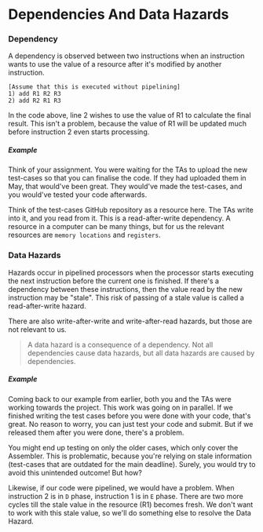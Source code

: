 # Dependencies And Data Hazards
### Dependency
A dependency is observed between two instructions when an instruction wants to use the value of a resource after it's modified by another instruction.

```
[Assume that this is executed without pipelining]
1) add R1 R2 R3
2) add R2 R1 R3
```

In the code above, line 2 wishes to use the value of R1 to calculate the final result. This isn't a problem, because the value of R1 will be updated much before instruction 2 even starts processing. 

##### Example
Think of your assignment. You were waiting for the TAs to upload the new test-cases so that you can finalise the code. If they had uploaded them in May, that would've been great. They would've made the test-cases, and you would've tested your code afterwards.

Think of the test-cases GitHub repository as a resource here. The TAs write into it, and you read from it. This is a read-after-write dependency. A resource in a computer can be many things, but for us the relevant resources are `memory locations` and `registers`.

### Data Hazards
Hazards occur in pipelined processors when the processor starts executing the next instruction before the current one is finished. If there's a dependency between these instructions, then the value read by the new instruction may be "stale". This risk of passing of a stale value is called a read-after-write hazard.

There are also write-after-write and write-after-read hazards, but those are not relevant to us.

> A data hazard is a consequence of a dependency. Not all dependencies cause data hazards, but all data hazards are caused by dependencies.

##### Example
Coming back to our example from earlier, both you and the TAs were working towards the project. This work was going on in parallel. If we finished writing the test cases before you were done with your code, that's great. No reason to worry, you can just test your code and submit. But if we released them after you were done, there's a problem.

You might end up testing on only the older cases, which only cover the Assembler. This is problematic, because you're relying on stale information (test-cases that are outdated for the main deadline). Surely, you would try to avoid this unintended outcome! But how?

Likewise, if our code were pipelined, we would have a problem. When instruction 2 is in `D` phase, instruction 1 is in `E` phase. There are two more cycles till the stale value in the resource (R1) becomes fresh. We don't want to work with this stale value, so we'll do something else to resolve the Data Hazard.